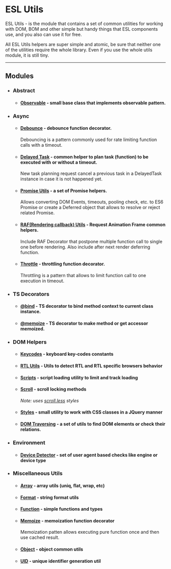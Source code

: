# ESL Utils

ESL Utils - is the module that contains a set of common utilities for working with DOM,
BOM and other simple but handy things that ESL components use,
and you also can use it for free.

All ESL Utils helpers are super simple and atomic, be sure that neither one of the utilities require the whole library. 
Even if you use the whole utils module, it is still tiny.

---

## Modules

- ### Abstract

  - #### [Observable](./abstract/observable.ts) - small base class that implements observable pattern. 


- ### Async

  - #### [Debounce](./async/debounce.ts) - debounce function decorator.
    Debouncing is a pattern commonly used for rate limiting function calls with a timeout.

  - #### [Delayed Task](./async/delayed-task.ts) - common helper to plan task (function) to be executed with or without a timeout.
    New task planning request cancel a previous task in a DelayedTask instance in case it is not happened yet. 

  - #### [Promise Utils](./async/promise.ts) - a set of Promise helpers.
    Allows converting DOM Events, timeouts, pooling check, etc. to ES6 Promise or create a Deferred object 
    that allows to resolve or reject related Promise.

  - #### [RAF(Rendering callback) Utils](./async/raf.ts) - Request Animation Frame common helpers.
    Include RAF Decorator that postpone multiple function call to single one before rendering. 
    Also include after next render deferring function.

  - #### [Throttle](./async/throttle.ts) - throttling function decorator.
    Throttling is a pattern that allows to limit function call to one execution in timeout.


- ### TS Decorators

    - #### [@bind](./decorators/bind.ts) - TS decorator to bind method context to current class instance.

    - #### [@memoize](./decorators/memoize.ts) - TS decorator to make method or get acсessor memoized.


- ### DOM Helpers
  
    - #### [Keycodes](./dom/keycodes.ts) - keyboard key-codes constants
  
    - #### [RTL Utils](./dom/rtl.ts) - Utils to detect RTL and RTL specific browsers behavior
  
    - #### [Scripts](./dom/script.ts) - script loading utility to limit and track loading
  
    - #### [Scroll](./dom/scroll.ts) - scroll locking methods
      *Note: uses [scroll.less](./dom/scroll.less) styles* 
  
    - #### [Styles](./dom/styles.ts) - small utility to work with CSS classes in a JQuery manner
  
    - #### [DOM Traversing](./dom/traversing.ts) - a set of utils to find DOM elements or check their relations. 
  
- ### Environment
  
    - #### [Device Detector](src/modules/esl-utils/environment/device-detector.ts) - set of user agent based checks like engine or device type
  
- ### Miscellaneous Utils

    - #### [Array](./misc/array.ts) - array utils (uniq, flat, wrap, etc)
  
    - #### [Format](./misc/format.ts) - string format utils
  
    - #### [Function](./misc/functions.ts) - simple functions and types 
  
    - #### [Memoize](./misc/memoize.ts) - memoization function decorator
      Memoization patten allows executing pure function once and then use cached result. 
  
    - #### [Object](./misc/object.ts) - object common utils
  
    - #### [UID](./misc/uid.ts) - unique identifier generation util 
